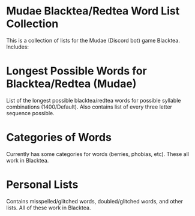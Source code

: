 # Mudae Blacktea/Redtea Word List Collection
This is a collection of lists for the Mudae (Discord bot) game Blacktea. Includes:

# Longest Possible Words for Blacktea/Redtea (Mudae)
List of the longest possible blacktea/redtea words for possible syllable combinations (1400/Default).
Also contains list of every three letter sequence possible.

# Categories of Words
Currently has some categories for words (berries, phobias, etc). These all work in Blacktea.

# Personal Lists
Contains misspelled/glitched words, doubled/glitched words, and other lists. All of these work in Blacktea.
